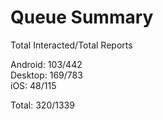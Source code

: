 # Queue Summary

Total Interacted/Total Reports

Android: 103/442  
Desktop: 169/783  
iOS: 48/115

Total: 320/1339

